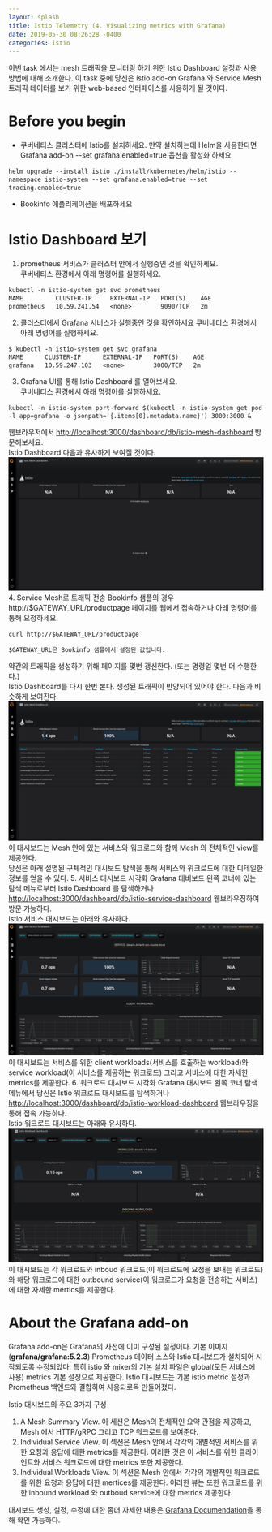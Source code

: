 ```yaml
---
layout: splash
title: Istio Telemetry (4. Visualizing metrics with Grafana)
date: 2019-05-30 08:26:28 -0400
categories: istio 
---
```


이번 task 에서는 mesh 트래픽을 모니터링 하기 위한 Istio Dashboard 설정과 사용 방법에 대해 소개한다.
이 task 중에 당신은 istio add-on Grafana 와 Service Mesh 트래픽 데이터를 보기 위한 web-based 인터페이스를 사용하게 될 것이다.

# Before you begin
- 쿠버네티스 클러스터에 Istio를 설치하세요. 만약 설치하는데 Helm을 사용한다면 Grafana add-on --set grafana.enabled=true 옵션을 활성화 하세요
```
helm upgrade --install istio ./install/kubernetes/helm/istio --namespace istio-system --set grafana.enabled=true --set tracing.enabled=true 
```
- Bookinfo 애플리케이션을 배포하세요

# Istio Dashboard 보기
1. prometheus 서비스가 클러스터 안에서 실행중인 것을 확인하세요.  
쿠버네티스 환경에서 아래 명령어를 실행하세요.
```
kubectl -n istio-system get svc prometheus
NAME         CLUSTER-IP     EXTERNAL-IP   PORT(S)    AGE
prometheus   10.59.241.54   <none>        9090/TCP   2m
```
2. 클러스터에서 Grafana 서비스가 실행중인 것을 확인하세요
쿠버네티스 환경에서 아래 명령어를 실행하세요.
```
$ kubectl -n istio-system get svc grafana
NAME      CLUSTER-IP      EXTERNAL-IP   PORT(S)    AGE
grafana   10.59.247.103   <none>        3000/TCP   2m
```
3. Grafana UI를 통해 Istio Dashboard 를 열어보세요.  
쿠버네티스 환경에서 아래 명령어를 실행하세요.
```
kubectl -n istio-system port-forward $(kubectl -n istio-system get pod -l app=grafana -o jsonpath='{.items[0].metadata.name}') 3000:3000 &
```
웹브라우저에서 [http://localhost:3000/dashboard/db/istio-mesh-dashboard](http://localhost:3000/dasboard/db/istio-mesh-dashboard) 방문해보세요.  
Istio Dashboard 다음과 유사하게 보여질 것이다.  
![Istio Dashboard](assets/images/istio/grafana-istio-dashboard.png)
4. Service Mesh로 트래픽 전송
Bookinfo 샘플의 경우 http://$GATEWAY_URL/productpage 페이지를 웹에서 접속하거나 아래 명령어를 통해 요청하세요.
```
curl http://$GATEWAY_URL/productpage
```
```
$GATEWAY_URL은 Bookinfo 샘플에서 설정된 값입니다.
```

약간의 트래픽을 생성하기 위해 페이지를 몇번 갱신한다. (또는 명령얼 몇번 더 수행한다.)  
Istio Dashboard를 다시 한번 본다. 생성된 트래픽이 반양되어 있어야 한다. 다음과 비슷하게 보여진다.
![dashboard-with-traffic](../assets/images/istio/dashboard-with-traffic.png)
이 대시보드는 Mesh 안에 있는 서비스와 워크로드와 함께 Mesh 의 전체적인 view를 제공한다.  
당신은 아래 설명된 구체적인 대시보드 탐색을 통해 서비스와 워크로드에 대한 디테일한 정보를 얻을 수 있다.
5. 서비스 대시보드 시각화
Grafana 대비보드 왼쪽 코너에 있는 탐색 메뉴로부터 Istio Dashboard 를 탐색하거나 [http://localhost:3000/dashboard/db/istio-service-dashboard](http://localhost:3000/dashboard/db/istio-service-dashboard) 웹브라우징하여 방문 가능하다.  
istio 서비스 대시보드는 아래와 유사하다.
![istio-service-dashboard.png](../assets/images/istio/istio-service-dashboard.png)
이 대시보드는 서비스를 위한 client workloads(서비스를 호출하는 workload)와 service workload(이 서비스를 제공하는 워크로드) 그리고 서비스에 대한 자세한 metrics를 제공한다.
6. 워크로드 대시보드 시각화
Grafana 대시보드 왼쪽 코너 탐색 메뉴에서 당신은 Istio 워크로드 대시보드를 탐색하거나 [http://localhost:3000/dashboard/db/istio-workload-dashboard](http://localhost:3000/dashboard/db/istio-workload-dashboard) 웹브라우징을 통해 접속 가능하다.  
Istio 워크로드 대시보드는 아래와 유사하다.
![istio-workload-dashboard](../assets/images/istio/istio-workload-dashboard.png)
이 대시보드는 각 워크로드와 inboud 워크로드(이 워크로드에 요청을 보내는 워크로드) 와 해당 워크로드에 대한 outbound service(이 워크로드가 요청을 전송하는 서비스) 에 대한 자세한 mertics를 제공한다.

# About the Grafana add-on
Grafana add-on은 Grafana의 사전에 이미 구성된 설정이다. 기본 이미지 (**grafana/grafana:5.2.3**) Prometheus 데이터 소스와 Istio 대시보드가 설치되어 시작되도록 수정되었다. 특히 istio 와 mixer의 기본 설치 파일은 global(모든 서비스에 사용) metrics 기본 설정으로 제공한다. Istio 대시보드는 기본 istio metric 설정과 Prometheus 백엔드와 결합하여 사용되로독 만들어졌다.  

Istio 대시보드의 주요 3가지 구성
1. A Mesh Summary View. 이 세션은 Mesh의 전체적인 요약 관점을 제공하고, Mesh 에서 HTTP/gRPC 그리고 TCP 워크로드를 보여준다.
2. Individual Service View. 이 섹션은 Mesh 안에서 각각의 개별적인 서비스를 위한 요청과 응답에 대한 metrics를 제공한다. 이러한 것은 이 서비스를 위한 클라이언트와 서비스 워크로드에 대한 metrics 또한 제공한다.
3. Individual Workloads View. 이 섹션은 Mesh 안에서 각각의 개별적인 워크로드를 위한 요청과 응답에 대한 mertices를 제공한다. 이러한 뷰는 또한 워크로드를 위한 inbound workload 와 outboud service에 대한 metrics 제공한다.  

대시보드 생성, 설정, 수정에 대한 좀더 자세한 내용은 [Grafana Documendation](https://grafana.com/docs/)을 통해 확인 가능하다.